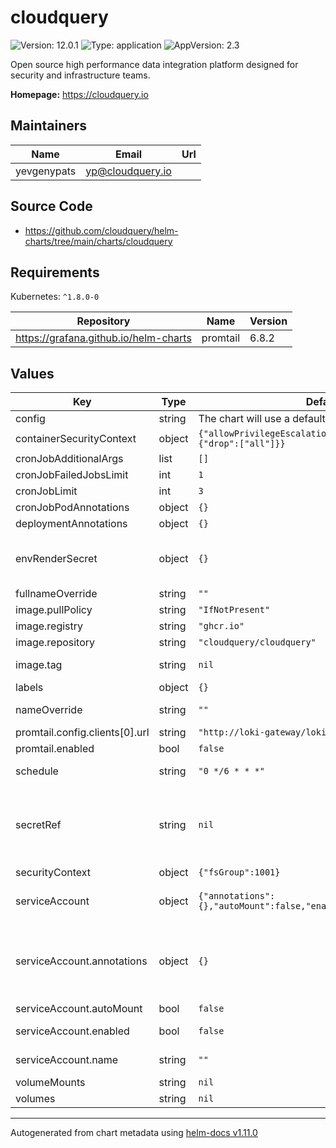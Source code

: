 # cloudquery

![Version: 12.0.1](https://img.shields.io/badge/Version-12.0.1-informational?style=flat-square) ![Type: application](https://img.shields.io/badge/Type-application-informational?style=flat-square) ![AppVersion: 2.3](https://img.shields.io/badge/AppVersion-2.3-informational?style=flat-square)

Open source high performance data integration platform designed for security and infrastructure teams.

**Homepage:** <https://cloudquery.io>

## Maintainers

| Name | Email | Url |
| ---- | ------ | --- |
| yevgenypats | <yp@cloudquery.io> |  |

## Source Code

* <https://github.com/cloudquery/helm-charts/tree/main/charts/cloudquery>

## Requirements

Kubernetes: `^1.8.0-0`

| Repository | Name | Version |
|------------|------|---------|
| https://grafana.github.io/helm-charts | promtail | 6.8.2 |

## Values

| Key | Type | Default | Description |
|-----|------|---------|-------------|
| config | string | The chart will use a default CloudQuery aws config | CloudQuery cloudquery.yml content |
| containerSecurityContext | object | `{"allowPrivilegeEscalation":false,"capabilities":{"drop":["all"]}}` | Container security context |
| cronJobAdditionalArgs | list | `[]` |  |
| cronJobFailedJobsLimit | int | `1` | Number of failed cronjobs to retain. |
| cronJobLimit | int | `3` | Number of successful cronjobs to retain. |
| cronJobPodAnnotations | object | `{}` |  |
| deploymentAnnotations | object | `{}` |  |
| envRenderSecret | object | `{}` | Sensible environment variables that will be rendered as new secret object This can be useful for auth tokens, etc Make sure not to commit sensitive values to git!! Better use AWS Secret manager (or any other) |
| fullnameOverride | string | `""` |  |
| image.pullPolicy | string | `"IfNotPresent"` |  |
| image.registry | string | `"ghcr.io"` |  |
| image.repository | string | `"cloudquery/cloudquery"` |  |
| image.tag | string | `nil` | Overrides the image tag whose default is the chart appVersion |
| labels | object | `{}` |  |
| nameOverride | string | `""` | Partially override common.names.fullname template (will maintain the release name) |
| promtail.config.clients[0].url | string | `"http://loki-gateway/loki/api/v1/push"` |  |
| promtail.enabled | bool | `false` |  |
| schedule | string | `"0 */6 * * *"` | Schedule fetch time Every 6 hours. More information at: https://crontab.guru/#0_0_*_*_* |
| secretRef | string | `nil` | Reference to an external secret that contains sensible environment variables This option is useful to avoid store sensitive values in Git. You need to create the secret manually and reference it. If secretRef is used, the envRenderSecret parameter will be omitted (in case that it has content). |
| securityContext | object | `{"fsGroup":1001}` | Pod security context |
| serviceAccount | object | `{"annotations":{},"autoMount":false,"enabled":false,"name":""}` | Pod Service Account ref: https://kubernetes.io/docs/tasks/configure-pod-container/configure-service-account/ |
| serviceAccount.annotations | object | `{}` | Additional custom annotations for the ServiceAccount to associate an AWS IAM role with service-account you need to add the following annotations. For more info checkout: https://docs.aws.amazon.com/eks/latest/userguide/specify-service-account-role.html eks.amazonaws.com/role-arn: arn:aws:iam::ACCOUNT_ID:role/ROLE |
| serviceAccount.autoMount | bool | `false` | Auto-mount the service account token in the pod |
| serviceAccount.enabled | bool | `false` | Enable service account (Note: Service Account will only be automatically created if `serviceAccount.name` is not set) |
| serviceAccount.name | string | `""` | Name of an already existing service account. Setting this value disables the automatic service account creation |
| volumeMounts | string | `nil` |  |
| volumes | string | `nil` |  |

----------------------------------------------
Autogenerated from chart metadata using [helm-docs v1.11.0](https://github.com/norwoodj/helm-docs/releases/v1.11.0)
